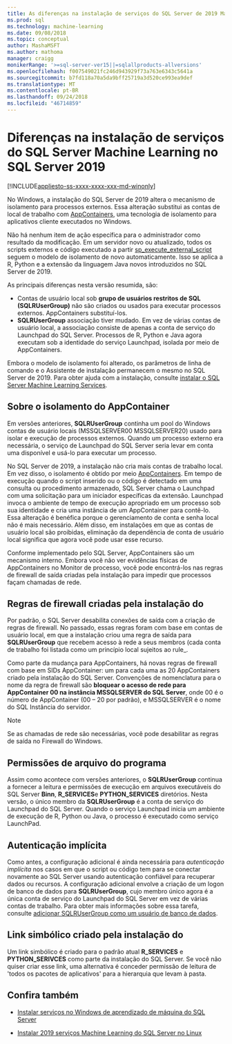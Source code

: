 ```yaml
---
title: As diferenças na instalação de serviços do SQL Server de 2019 Machine Learning | Microsoft Docs
ms.prod: sql
ms.technology: machine-learning
ms.date: 09/08/2018
ms.topic: conceptual
author: MashaMSFT
ms.author: mathoma
manager: craigg
monikerRange: '>=sql-server-ver15||=sqlallproducts-allversions'
ms.openlocfilehash: f007549021fc246d943929f73a763e6343c5641a
ms.sourcegitcommit: b7fd118a70a5da9bff25719a3d520ce993ea9def
ms.translationtype: MT
ms.contentlocale: pt-BR
ms.lasthandoff: 09/24/2018
ms.locfileid: "46714859"
---
```

# <a name="differences-in-sql-server-machine-learning-services-installation-in-sql-server-2019"></a>Diferenças na instalação de serviços do SQL Server Machine Learning no SQL Server 2019  
[!INCLUDE[appliesto-ss-xxxx-xxxx-xxx-md-winonly](../../includes/appliesto-ss-xxxx-xxxx-xxx-md-winonly.md)]

No Windows, a instalação do SQL Server de 2019 altera o mecanismo de isolamento para processos externos. Essa alteração substitui as contas de local de trabalho com [AppContainers](https://docs.microsoft.com/windows/desktop/secauthz/appcontainer-isolation), uma tecnologia de isolamento para aplicativos cliente executados no Windows. 

Não há nenhum item de ação específica para o administrador como resultado da modificação. Em um servidor novo ou atualizado, todos os scripts externos e código executado a partir [sp_execute_external_script](../../relational-databases/system-stored-procedures/sp-execute-external-script-transact-sql.md) seguem o modelo de isolamento de novo automaticamente. Isso se aplica a R, Python e a extensão da linguagem Java novos introduzidos no SQL Server de 2019.

As principais diferenças nesta versão resumida, são:

+ Contas de usuário local sob **grupo de usuários restritos de SQL (SQLRUserGroup)** não são criados ou usados para executar processos externos. AppContainers substituí-los.
+ **SQLRUserGroup** associação tiver mudado. Em vez de várias contas de usuário local, a associação consiste de apenas a conta de serviço do Launchpad do SQL Server. Processos de R, Python e Java agora executam sob a identidade do serviço Launchpad, isolada por meio de AppContainers.

Embora o modelo de isolamento foi alterado, os parâmetros de linha de comando e o Assistente de instalação permanecem o mesmo no SQL Server de 2019. Para obter ajuda com a instalação, consulte [instalar o SQL Server Machine Learning Services](sql-machine-learning-services-windows-install.md).

## <a name="about-appcontainer-isolation"></a>Sobre o isolamento do AppContainer

Em versões anteriores, **SQLRUserGroup** continha um pool do Windows contas de usuário locais (MSSQLSERVER00 MSSQLSERVER20) usado para isolar e execução de processos externos. Quando um processo externo era necessária, o serviço de Launchpad do SQL Server seria levar em conta uma disponível e usá-lo para executar um processo. 

No SQL Server de 2019, a instalação não cria mais contas de trabalho local. Em vez disso, o isolamento é obtido por meio [AppContainers](https://docs.microsoft.com/windows/desktop/secauthz/appcontainer-isolation). Em tempo de execução quando o script inserido ou o código é detectado em uma consulta ou procedimento armazenado, SQL Server chama o Launchpad com uma solicitação para um iniciador específicas da extensão. Launchpad invoca o ambiente de tempo de execução apropriado em um processo sob sua identidade e cria uma instância de um AppContainer para contê-lo. Essa alteração é benéfica porque o gerenciamento de conta e senha local não é mais necessário. Além disso, em instalações em que as contas de usuário local são proibidas, eliminação da dependência de conta de usuário local significa que agora você pode usar esse recurso.

Conforme implementado pelo SQL Server, AppContainers são um mecanismo interno. Embora você não ver evidências físicas de AppContainers no Monitor de processo, você pode encontrá-los nas regras de firewall de saída criadas pela instalação para impedir que processos façam chamadas de rede.

## <a name="firewall-rules-created-by-setup"></a>Regras de firewall criadas pela instalação do

Por padrão, o SQL Server desabilita conexões de saída com a criação de regras de firewall. No passado, essas regras foram com base em contas de usuário local, em que a instalação criou uma regra de saída para **SQLRUserGroup** que recebem acesso à rede a seus membros (cada conta de trabalho foi listada como um princípio local sujeitos ao rule_. 

Como parte da mudança para AppContainers, há novas regras de firewall com base em SIDs AppContainer: um para cada uma as 20 AppContainers criado pela instalação do SQL Server. Convenções de nomenclatura para o nome da regra de firewall são **bloquear o acesso de rede para AppContainer 00 na instância MSSQLSERVER do SQL Server**, onde 00 é o número de AppContainer (00 – 20 por padrão), e MSSQLSERVER é o nome do SQL Instância do servidor. 

> [!Note]
> Se as chamadas de rede são necessárias, você pode desabilitar as regras de saída no Firewall do Windows.

## <a name="program-file-permissions"></a>Permissões de arquivo do programa

Assim como acontece com versões anteriores, o **SQLRUserGroup** continua a fornecer a leitura e permissões de execução em arquivos executáveis do SQL Server **Binn**, **R_SERVICES**e  **PYTHON_SERVICES** diretórios. Nesta versão, o único membro da **SQLRUserGroup** é a conta de serviço do Launchpad do SQL Server.  Quando o serviço Launchpad inicia um ambiente de execução de R, Python ou Java, o processo é executado como serviço LaunchPad.

## <a name="implied-authentication"></a>Autenticação implícita

Como antes, a configuração adicional é ainda necessária para *autenticação implícita* nos casos em que o script ou código tem para se conectar novamente ao SQL Server usando autenticação confiável para recuperar dados ou recursos. A configuração adicional envolve a criação de um logon de banco de dados para **SQLRUserGroup**, cujo membro único agora é a única conta de serviço do Launchpad do SQL Server em vez de várias contas de trabalho. Para obter mais informações sobre essa tarefa, consulte [adicionar SQLRUserGroup como um usuário de banco de dados](../r/add-sqlrusergroup-to-database.md).


## <a name="symbolic-link-created-by-setup"></a>Link simbólico criado pela instalação do

Um link simbólico é criado para o padrão atual **R_SERVICES** e **PYTHON_SERIVCES** como parte da instalação do SQL Server. Se você não quiser criar esse link, uma alternativa é conceder permissão de leitura de 'todos os pacotes de aplicativos' para a hierarquia que levam à pasta.


## <a name="see-also"></a>Confira também

+ [Instalar serviços no Windows de aprendizado de máquina do SQL Server](sql-machine-learning-services-windows-install.md)

+ [Instalar 2019 serviços Machine Learning do SQL Server no Linux](../../linux/sql-server-linux-setup-machine-learning.md)
